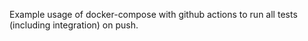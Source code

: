 Example usage of docker-compose with github actions to run all tests (including integration) on push.
